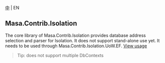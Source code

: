 [中](README.zh-CN.md) | EN

## Masa.Contrib.Isolation

The core library of Masa.Contrib.Isolation provides database address selection and parser for Isolation. It does not support stand-alone use yet. It needs to be used through Masa.Contrib.Isolation.UoW.EF. [View usage](../Masa.Contrib.Isolation.UoW.EF/README.md)

> Tip: does not support multiple DbContexts